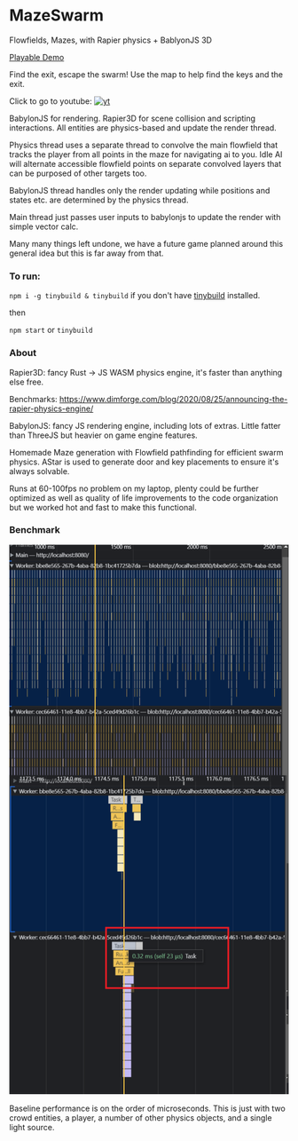 # MazeSwarm
Flowfields, Mazes, with Rapier physics + BablyonJS 3D

[Playable Demo](https://mazeswarm.netlify.app) 

Find the exit, escape the swarm! Use the map to help find the keys and the exit. 

Click to go to youtube:
[![yt](https://img.youtube.com/vi/g-99d9Tl3K8/0.jpg)](https://www.youtube.com/watch?v=g-99d9Tl3K8)


BabylonJS for rendering. Rapier3D for scene collision and scripting interactions. All entities are physics-based and update the render thread.

Physics thread uses a separate thread to convolve the main flowfield that tracks the player from all points in the maze for navigating ai to you. Idle AI will alternate accessible flowfield points on separate convolved layers that can be purposed of other targets too.

BabylonJS thread handles only the render updating while positions and states etc. are determined by the physics thread. 

Main thread just passes user inputs to babylonjs to update the render with simple vector calc.

Many many things left undone, we have a future game planned around this general idea but this is far away from that.

### To run:

`npm i -g tinybuild & tinybuild` if you don't have [tinybuild](https://github.com/joshbrew/tinybuild) installed.

then 

`npm start` or `tinybuild`

### About

Rapier3D: fancy Rust -> JS WASM physics engine, it's faster than anything else free.

Benchmarks: https://www.dimforge.com/blog/2020/08/25/announcing-the-rapier-physics-engine/

BabylonJS: fancy JS rendering engine, including lots of extras. Little fatter than ThreeJS but heavier on game engine features.

Homemade Maze generation with Flowfield pathfinding for efficient swarm physics. AStar is used to generate door and key placements to ensure it's always solvable.

Runs at 60-100fps no problem on my laptop, plenty could be further optimized as well as quality of life improvements to the code organization but we worked hot and fast to make this functional.


### Benchmark

![benchmark](./benchmark.png)

Baseline performance is on the order of microseconds. This is just with two crowd entities, a player, a number of other physics objects, and a single light source.
